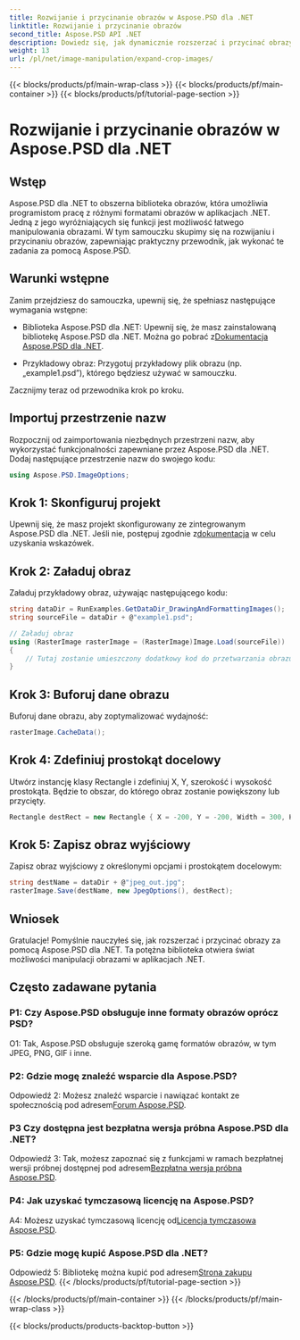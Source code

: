 ```yaml
---
title: Rozwijanie i przycinanie obrazów w Aspose.PSD dla .NET
linktitle: Rozwijanie i przycinanie obrazów
second_title: Aspose.PSD API .NET
description: Dowiedz się, jak dynamicznie rozszerzać i przycinać obrazy za pomocą Aspose.PSD dla .NET. Postępuj zgodnie z naszym przewodnikiem krok po kroku, aby uzyskać płynną manipulację obrazem.
weight: 13
url: /pl/net/image-manipulation/expand-crop-images/
---
```


{{< blocks/products/pf/main-wrap-class >}}
{{< blocks/products/pf/main-container >}}
{{< blocks/products/pf/tutorial-page-section >}}

# Rozwijanie i przycinanie obrazów w Aspose.PSD dla .NET

## Wstęp

Aspose.PSD dla .NET to obszerna biblioteka obrazów, która umożliwia programistom pracę z różnymi formatami obrazów w aplikacjach .NET. Jedną z jego wyróżniających się funkcji jest możliwość łatwego manipulowania obrazami. W tym samouczku skupimy się na rozwijaniu i przycinaniu obrazów, zapewniając praktyczny przewodnik, jak wykonać te zadania za pomocą Aspose.PSD.

## Warunki wstępne

Zanim przejdziesz do samouczka, upewnij się, że spełniasz następujące wymagania wstępne:

-  Biblioteka Aspose.PSD dla .NET: Upewnij się, że masz zainstalowaną bibliotekę Aspose.PSD dla .NET. Można go pobrać z[Dokumentacja Aspose.PSD dla .NET](https://reference.aspose.com/psd/net/).

- Przykładowy obraz: Przygotuj przykładowy plik obrazu (np. „example1.psd”), którego będziesz używać w samouczku.

Zacznijmy teraz od przewodnika krok po kroku.

## Importuj przestrzenie nazw

Rozpocznij od zaimportowania niezbędnych przestrzeni nazw, aby wykorzystać funkcjonalności zapewniane przez Aspose.PSD dla .NET. Dodaj następujące przestrzenie nazw do swojego kodu:

```csharp
using Aspose.PSD.ImageOptions;
```

## Krok 1: Skonfiguruj projekt

 Upewnij się, że masz projekt skonfigurowany ze zintegrowanym Aspose.PSD dla .NET. Jeśli nie, postępuj zgodnie z[dokumentacja](https://reference.aspose.com/psd/net/) w celu uzyskania wskazówek.

## Krok 2: Załaduj obraz

Załaduj przykładowy obraz, używając następującego kodu:

```csharp
string dataDir = RunExamples.GetDataDir_DrawingAndFormattingImages();
string sourceFile = dataDir + @"example1.psd";

// Załaduj obraz
using (RasterImage rasterImage = (RasterImage)Image.Load(sourceFile))
{
    // Tutaj zostanie umieszczony dodatkowy kod do przetwarzania obrazu
}
```

## Krok 3: Buforuj dane obrazu

Buforuj dane obrazu, aby zoptymalizować wydajność:

```csharp
rasterImage.CacheData();
```

## Krok 4: Zdefiniuj prostokąt docelowy

Utwórz instancję klasy Rectangle i zdefiniuj X, Y, szerokość i wysokość prostokąta. Będzie to obszar, do którego obraz zostanie powiększony lub przycięty.

```csharp
Rectangle destRect = new Rectangle { X = -200, Y = -200, Width = 300, Height = 300 };
```

## Krok 5: Zapisz obraz wyjściowy

Zapisz obraz wyjściowy z określonymi opcjami i prostokątem docelowym:

```csharp
string destName = dataDir + @"jpeg_out.jpg";
rasterImage.Save(destName, new JpegOptions(), destRect);
```

## Wniosek

Gratulacje! Pomyślnie nauczyłeś się, jak rozszerzać i przycinać obrazy za pomocą Aspose.PSD dla .NET. Ta potężna biblioteka otwiera świat możliwości manipulacji obrazami w aplikacjach .NET.

## Często zadawane pytania

### P1: Czy Aspose.PSD obsługuje inne formaty obrazów oprócz PSD?

O1: Tak, Aspose.PSD obsługuje szeroką gamę formatów obrazów, w tym JPEG, PNG, GIF i inne.

### P2: Gdzie mogę znaleźć wsparcie dla Aspose.PSD?

 Odpowiedź 2: Możesz znaleźć wsparcie i nawiązać kontakt ze społecznością pod adresem[Forum Aspose.PSD](https://forum.aspose.com/c/psd/34).

### P3 Czy dostępna jest bezpłatna wersja próbna Aspose.PSD dla .NET?

 Odpowiedź 3: Tak, możesz zapoznać się z funkcjami w ramach bezpłatnej wersji próbnej dostępnej pod adresem[Bezpłatna wersja próbna Aspose.PSD](https://releases.aspose.com/).

### P4: Jak uzyskać tymczasową licencję na Aspose.PSD?

 A4: Możesz uzyskać tymczasową licencję od[Licencja tymczasowa Aspose.PSD](https://purchase.aspose.com/temporary-license/).

### P5: Gdzie mogę kupić Aspose.PSD dla .NET?

 Odpowiedź 5: Bibliotekę można kupić pod adresem[Strona zakupu Aspose.PSD](https://purchase.aspose.com/buy).
{{< /blocks/products/pf/tutorial-page-section >}}

{{< /blocks/products/pf/main-container >}}
{{< /blocks/products/pf/main-wrap-class >}}

{{< blocks/products/products-backtop-button >}}
